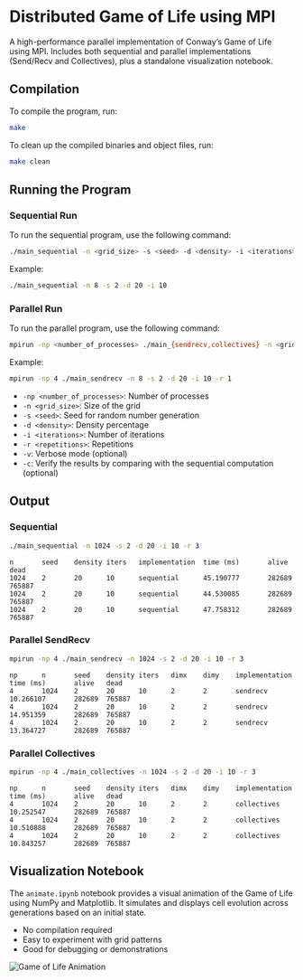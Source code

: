 # Distributed Game of Life using MPI

A high-performance parallel implementation of Conway’s Game of Life using MPI. Includes both sequential and parallel implementations (Send/Recv and Collectives), plus a standalone visualization notebook.

## Compilation

To compile the program, run:

```sh
make
```

To clean up the compiled binaries and object files, run:

```sh
make clean
```

## Running the Program

### Sequential Run

To run the sequential program, use the following command:

```sh
./main_sequential -n <grid_size> -s <seed> -d <density> -i <iterations> [-v]
```

Example:

```sh
./main_sequential -n 8 -s 2 -d 20 -i 10
```

### Parallel Run

To run the parallel program, use the following command:

```sh
mpirun -np <number_of_processes> ./main_{sendrecv,collectives} -n <grid_size> -s <seed> -d <density> -i <iterations> -r <repetitions> [-v] [-c] 
```

Example:

```sh
mpirun -np 4 ./main_sendrecv -n 8 -s 2 -d 20 -i 10 -r 1
```

- `-np <number_of_processes>`: Number of processes
- `-n <grid_size>`: Size of the grid
- `-s <seed>`: Seed for random number generation
- `-d <density>`: Density percentage
- `-i <iterations>`: Number of iterations
- `-r <repetitions>`: Repetitions
- `-v`: Verbose mode (optional)
- `-c`: Verify the results by comparing with the sequential computation (optional)

## Output

### Sequential

```sh
./main_sequential -n 1024 -s 2 -d 20 -i 10 -r 3
```

```raw
n       seed    density iters   implementation  time (ms)       alive   dead
1024    2       20      10      sequential      45.190777       282689  765887
1024    2       20      10      sequential      44.530085       282689  765887
1024    2       20      10      sequential      47.758312       282689  765887
```

### Parallel SendRecv

```sh
mpirun -np 4 ./main_sendrecv -n 1024 -s 2 -d 20 -i 10 -r 3
```

```raw
np      n       seed    density iters   dimx    dimy    implementation  time (ms)       alive   dead
4       1024    2       20      10      2       2       sendrecv        10.266107       282689  765887
4       1024    2       20      10      2       2       sendrecv        14.951359       282689  765887
4       1024    2       20      10      2       2       sendrecv        13.364727       282689  765887
```

### Parallel Collectives

```sh
mpirun -np 4 ./main_collectives -n 1024 -s 2 -d 20 -i 10 -r 3
```

```raw
np      n       seed    density iters   dimx    dimy    implementation  time (ms)       alive   dead
4       1024    2       20      10      2       2       collectives     10.252547       282689  765887
4       1024    2       20      10      2       2       collectives     10.510888       282689  765887
4       1024    2       20      10      2       2       collectives     10.843257       282689  765887
```

## Visualization Notebook

The `animate.ipynb` notebook provides a visual animation of the Game of Life using NumPy and Matplotlib. It simulates and displays cell evolution across generations based on an initial state.

- No compilation required
- Easy to experiment with grid patterns
- Good for debugging or demonstrations

![Game of Life Animation](assets/life_sim.gif)